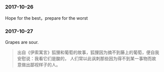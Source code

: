 
### 2017-10-26

Hope for the best，prepare for the worst

### 2017-10-27

Grapes are sour. 
> 出自《伊索寓言》狐狸和葡萄的故事，狐狸因为摘不到藤上的葡萄，便自我安慰说：我看它们是酸的， 人们常以此讽刺那些因为得不到某一事物而故意做出鄙视样子的人。
